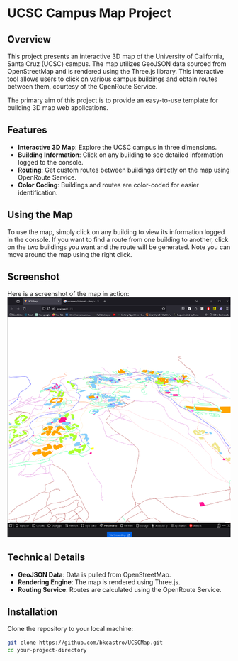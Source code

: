 # UCSC Campus Map Project

## Overview
This project presents an interactive 3D map of the University of California, Santa Cruz (UCSC) campus. The map utilizes GeoJSON data sourced from OpenStreetMap and is rendered using the Three.js library. This interactive tool allows users to click on various campus buildings and obtain routes between them, courtesy of the OpenRoute Service.

The primary aim of this project is to provide an easy-to-use template for building 3D map web applications. 

## Features
- **Interactive 3D Map**: Explore the UCSC campus in three dimensions.
- **Building Information**: Click on any building to see detailed information logged to the console.
- **Routing**: Get custom routes between buildings directly on the map using OpenRoute Service.
- **Color Coding**: Buildings and routes are color-coded for easier identification.

## Using the Map
To use the map, simply click on any building to view its information logged in the console. If you want to find a route from one building to another, click on the two buildings you want and the route will be generated. Note you can move around the map using the right click. 

## Screenshot
Here is a screenshot of the map in action:
![UCSC Campus Map](image.png "Interactive UCSC Campus Map")

## Technical Details
- **GeoJSON Data**: Data is pulled from OpenStreetMap.
- **Rendering Engine**: The map is rendered using Three.js.
- **Routing Service**: Routes are calculated using the OpenRoute Service.

## Installation
Clone the repository to your local machine:
```bash
git clone https://github.com/bkcastro/UCSCMap.git
cd your-project-directory
